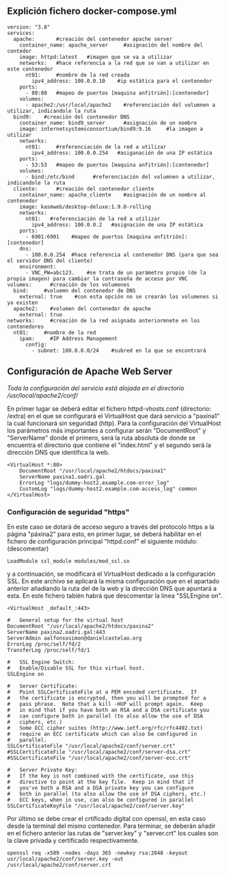 ## Explición fichero docker-compose.yml

```
version: "3.8"
services:
  apache:       #creación del contenedor apache server 
    container_name: apache_server     #asignación del nombre del contedor 
    image: httpd:latest   #imagen que se va a utilizar 
    networks:   #hace referencia a la red que se van a utilizar en este contenedor
      nt01:     #nombre de la red creada
        ipv4_address: 100.0.0.10    #ip estática para el contenedor
    ports:
      - 80:80   #mapeo de puertos [maquina anfitrión]:[contenedor]
    volumes:
      - apache2:/usr/local/apache2    #referenciación del volumnen a utilizar, indicandole la ruta
  bind9:    #creación del contenedor DNS
    container_name: bind9_server      #asignación de un nombre
    image: internetsystemsconsortium/bind9:9.16     #la imagen a utilizar
    networks:
      nt01:     #referenciación de la red a utilizar
        ipv4_address: 100.0.0.254   #asiganación de una IP estática
    ports:
      - 53:53   #mapeo de puertos [maquina anfitrión]:[contenedor]
    volumes:
      - bind:/etc/bind      #referenciación del volumnen a utilizar, indicandole la ruta
  cliente:      #creación del contenedor cliente
    container_name: apache_cliente    #asignación de un nombre al contenedor
    image: kasmweb/desktop-deluxe:1.9.0-rolling
    networks:
      nt01:   #referenciación de la red a utilizar
        ipv4_address: 100.0.0.2   #asignación de una IP estática 
    ports:
      - 6901:6901    #mapeo de puertos [maquina anfitrión]:[contenedor]
    dns:
      - 100.0.0.254  #hace referencia al contenedor DNS (para que sea el servidor DNS del cliente)
    environment:
      - VNC_PW=abc123.    #se trata de un parámetro propio (de la propia imagen) para cambiar la contraseña de acceso por VNC
volumes:      #creación de los volumenes
  bind:     #voluemn del contenedor de DNS
    external: true    #con esta opción no se crearán los volumenes si ya existen
  apache2:    #volumen del contenedor de apache
    external: true
networks:     #creación de la red asignada anteriormnete en los contenedores
  nt01:     #nombre de la red 
    ipam:     #IP Address Management
      config:
        - subnet: 100.0.0.0/24    #subred en la que se encontrará
```

## Configuración de Apache Web Server
_Toda la configuración del servicio está alojada en el directorio /usr/local/apache2/conf/_

En primer lugar se deberá editar el fichero httpd-vhosts.conf (directorio: /extra) en el que se configurará el VirtualHost que dará servicio a "paxina1" 
la cual funcionará sin seguridad (http).
Para la configuración del VirtualHost los parámetros más importantes a configurar serán "DocumentRoot" y "ServerName" donde el primero,
será la ruta absoluta de donde se encuentra el directorio que contiene el "index.html" y el segundo será la dirección DNS que identifica la web.
```
<VirtualHost *:80>
    DocumentRoot "/usr/local/apache2/htdocs/paxina1"
    ServerName paxina1.oadri.gal
    ErrorLog "logs/dummy-host2.example.com-error_log"
    CustomLog "logs/dummy-host2.example.com-access_log" common
</VirtualHost>
```
### Configuración de seguridad "https"

En este caso se dotará de acceso seguro a través del protocolo https a la página "páxina2" para esto, en primer lugar, se deberá habilitar en el fichero de configuración principal "httpd.conf" el siguiente módulo: (descomentar) 
```
LoadModule ssl_module modules/mod_ssl.so
```
y a continuación, se modificará el VirtualHost dedicado a la configuración SSL. En este archivo se aplicará la misma configuración que en el apartado anterior añadiando la ruta del de la web y la dirección DNS que apuntará a esta.
En este fichero tabién habrá que descomentar la linea "SSLEngine on".
```
<VirtualHost _default_:443>

#   General setup for the virtual host
DocumentRoot "/usr/local/apache2/htdocs/paxina2"
ServerName paxina2.oadri.gal:443
ServerAdmin aalfonsosimon@danielcastelao.org
ErrorLog /proc/self/fd/2
TransferLog /proc/self/fd/1

#   SSL Engine Switch:
#   Enable/Disable SSL for this virtual host.
SSLEngine on

#   Server Certificate:
#   Point SSLCertificateFile at a PEM encoded certificate.  If
#   the certificate is encrypted, then you will be prompted for a
#   pass phrase.  Note that a kill -HUP will prompt again.  Keep
#   in mind that if you have both an RSA and a DSA certificate you
#   can configure both in parallel (to also allow the use of DSA
#   ciphers, etc.)
#   Some ECC cipher suites (http://www.ietf.org/rfc/rfc4492.txt)
#   require an ECC certificate which can also be configured in
#   parallel.
SSLCertificateFile "/usr/local/apache2/conf/server.crt"
#SSLCertificateFile "/usr/local/apache2/conf/server-dsa.crt"
#SSLCertificateFile "/usr/local/apache2/conf/server-ecc.crt"

#   Server Private Key:
#   If the key is not combined with the certificate, use this
#   directive to point at the key file.  Keep in mind that if
#   you've both a RSA and a DSA private key you can configure
#   both in parallel (to also allow the use of DSA ciphers, etc.)
#   ECC keys, when in use, can also be configured in parallel
SSLCertificateKeyFile "/usr/local/apache2/conf/server.key"
```
Por último se debe crear el crtificado digital con openssl, en esta caso desde la terminal del mismo contenedor. 
Para terminar, se deberán añadir en el fichero anterior las rutas de "server.key" y "server.crt" los cuales son la clave privada y certificado respectivamente. 
```
openssl req -x509 -nodes -days 365 -newkey rsa:2048 -keyout usr/local/apache2/conf/server.key -out /usr/local/apache2/conf/server.crt
```
